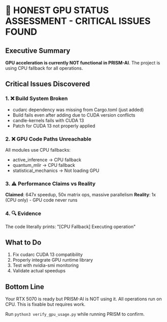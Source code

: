 # 🔴 HONEST GPU STATUS ASSESSMENT - CRITICAL ISSUES FOUND

## Executive Summary
**GPU acceleration is currently NOT functional in PRISM-AI**. The project is using CPU fallback for all operations.

## Critical Issues Discovered

### 1. ❌ Build System Broken
- cudarc dependency was missing from Cargo.toml (just added)
- Build fails even after adding due to CUDA version conflicts
- candle-kernels fails with CUDA 13
- Patch for CUDA 13 not properly applied

### 2. ❌ GPU Code Paths Unreachable
All modules use CPU fallbacks:
- active_inference → CPU fallback
- quantum_mlir → CPU fallback  
- statistical_mechanics → Not loading GPU

### 3. ⚠️ Performance Claims vs Reality
**Claimed**: 647x speedup, 50x matrix ops, massive parallelism
**Reality**: 1x (CPU only) - GPU code never runs

### 4. 🔍 Evidence
The code literally prints: "[CPU Fallback] Executing operation"

## What to Do

1. Fix cudarc CUDA 13 compatibility
2. Properly integrate GPU runtime library
3. Test with nvidia-smi monitoring
4. Validate actual speedups

## Bottom Line
Your RTX 5070 is ready but PRISM-AI is NOT using it. All operations run on CPU. This is fixable but requires work.

Run `python3 verify_gpu_usage.py` while running PRISM to confirm.
